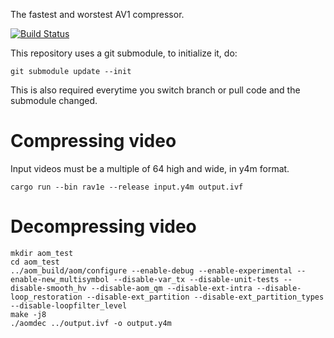 The fastest and worstest AV1 compressor.

[![Build Status](https://travis-ci.org/tdaede/rav1e.svg?branch=master)](https://travis-ci.org/tdaede/rav1e)

This repository uses a git submodule, to initialize it, do:

```
git submodule update --init
```

This is also required everytime you switch branch or pull code and the submodule changed.


# Compressing video

Input videos must be a multiple of 64 high and wide, in y4m format.

```
cargo run --bin rav1e --release input.y4m output.ivf
```
# Decompressing video

```
mkdir aom_test
cd aom_test
../aom_build/aom/configure --enable-debug --enable-experimental --enable-new_multisymbol --disable-var_tx --disable-unit-tests --disable-smooth_hv --disable-aom_qm --disable-ext-intra --disable-loop_restoration --disable-ext_partition --disable-ext_partition_types --disable-loopfilter_level
make -j8
./aomdec ../output.ivf -o output.y4m
```
